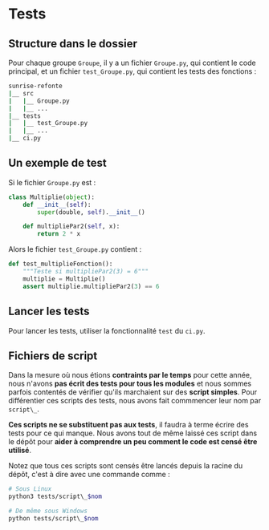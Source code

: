 # Tests

## Structure dans le dossier

Pour chaque groupe `Groupe`, il y a un fichier `Groupe.py`, qui contient le code principal, et un fichier `test_Groupe.py`, qui contient les tests des fonctions :

```bash
sunrise-refonte
|__ src
|   |__ Groupe.py
|   |__ ...
|__ tests
|   |__ test_Groupe.py
|   |__ ...
|__ ci.py
```

## Un exemple de test

Si le fichier `Groupe.py` est :
```py
class Multiplie(object):
    def __init__(self):
        super(double, self).__init__()

    def multipliePar2(self, x):
        return 2 * x
```

Alors le fichier `test_Groupe.py` contient :
```py
def test_multiplieFonction():
    """Teste si multipliePar2(3) = 6"""
    multiplie = Multiplie()
    assert multiplie.multipliePar2(3) == 6
```

## Lancer les tests

Pour lancer les tests, utiliser la fonctionnalité `test` du `ci.py`.


## Fichiers de script

Dans la mesure où nous étions __contraints par le temps__ pour cette année, nous n'avons __pas écrit des tests pour tous les modules__ et nous sommes parfois contentés de vérifier qu'ils marchaient sur des __script simples__. Pour différentier ces scripts des tests, nous avons fait commmencer leur nom par `script\_`.

__Ces scripts ne se substituent pas aux tests__, il faudra à terme écrire des tests pour ce qui manque. Nous avons tout de même laissé ces script dans le dépôt pour __aider à comprendre un peu comment le code est censé être utilisé__.

Notez que tous ces scripts sont censés être lancés depuis la racine du dépôt, c'est à dire avec une commande comme :

```sh
# Sous Linux
python3 tests/script\_$nom

# De même sous Windows
python tests/script\_$nom 
```
